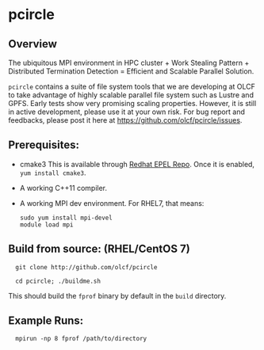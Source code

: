 # pcircle 

## Overview

The ubiquitous MPI environment in HPC cluster + Work Stealing Pattern +
Distributed Termination Detection = Efficient and Scalable Parallel Solution.

`pcircle` contains a suite of file system tools that we are developing at OLCF
to take advantage of highly scalable parallel file system such as Lustre and
GPFS. Early tests show very promising scaling properties. However, it is still
in active development, please use it at your own risk. For bug report and
feedbacks, please post it here at https://github.com/olcf/pcircle/issues.


## Prerequisites:

* cmake3 This is available through [Redhat EPEL Repo](https://fedoraproject.org/wiki/EPEL). Once it is enabled, `yum install cmake3`.

* A working C++11 compiler. 
* A working MPI dev environment. For RHEL7, that means:
      
      sudo yum install mpi-devel
      module load mpi 

## Build from source: (RHEL/CentOS 7)

      git clone http://github.com/olcf/pcircle
      
      cd pcircle; ./buildme.sh      

This should build the `fprof` binary by default in the `build` directory.


## Example Runs:

      mpirun -np 8 fprof /path/to/directory

















